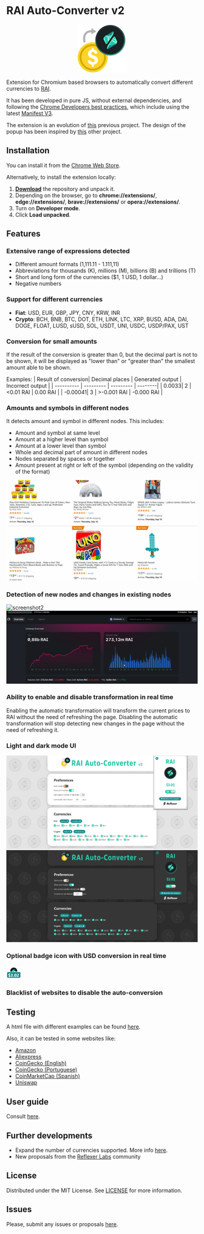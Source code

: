 # RAI Auto-Converter v2

<p align="center">
<img style="text-align: center;" src="/assets/icons/icon128.png">
</p>

Extension for Chromium based browsers to automatically convert different currencies to [RAI](https://reflexer.finance/).

It has been developed in pure JS, without external dependencies, and following the [Chrome Developers best practices](https://developer.chrome.com/docs/webstore/best_practices/), which include using the latest [Manifest V3](https://developer.chrome.com/docs/extensions/mv3/intro/mv3-overview/). 

The extension is an evolution of [this](https://github.com/JairoFra/rai-auto-converter-chrome-extension) previous project. The design of the popup has been inspired by [this](https://github.com/oitowork/rai-chrome-extesion) other project.


## Installation

You can install it from the [Chrome Web Store](https://chrome.google.com/webstore/detail/rai-auto-converter-v2/jmjmjclpjkjcnmgidjcdldoldejehnlh).

Alternatively, to install the extension locally:
1. [**Download**](https://github.com/JairoFra/rai-auto-converter-chrome-extension-v2/archive/refs/heads/master.zip) the repository and unpack it.
2.  Depending on the browser, go to  **chrome://extensions/**, **edge://extensions/**, **brave://extensions/** or **opera://extensions/**.
3.  Turn on  **Developer mode**.
4.  Click  **Load unpacked**.

## Features

### Extensive range of expressions detected
- Different amount formats (1,111.11 - 1.111,11)
- Abbreviations for thousands (K), millions (M), billions (B) and trillions (T)
- Short and long form of the currencies ($1, 1 USD, 1 dollar...)
- Negative numbers

### Support for different currencies
- **Fiat**: USD, EUR, GBP, JPY, CNY, KRW, INR
- **Crypto**: BCH, BNB, BTC, DOT, ETH, LINK, LTC, XRP, BUSD, ADA, DAI, DOGE, FLOAT, LUSD, sUSD, SOL, USDT, UNI, USDC, USDP/PAX, UST

### Conversion for small amounts
If the result of the conversion is greater than 0, but the decimal part is not to be shown, it will be displayed as "lower than" or "greater than" the smallest amount able to be shown. 

Examples:
| Result of conversion| Decimal places | Generated output |  Incorrect output |
| ---------- | --------- | --------- | --------|
| 0.0033| 2 | <0.01 RAI | 0.00 RAI |
| -0.00041| 3 | >-0.001 RAI | -0.000 RAI |

### Amounts and symbols in different nodes
It detects amount and symbol in different nodes. This includes:
* Amount and symbol at same level
* Amount at a higher level than symbol
* Amount at a lower level than symbol
* Whole and decimal part of amount in different nodes
* Nodes separated by spaces or together
* Amount present at right or left of the symbol (depending on the validity of the format)

![screenshot1](/assets/screenshots/screenshot1.gif)

### Detection of new nodes and changes in existing nodes
![screenshot2](/assets/screenshots/screenshot2.gif)
![screenshot3](/assets/screenshots/screenshot3.gif)

### Ability to enable and disable transformation in real time
Enabling the automatic transformation will transform the current prices to RAI without the need of refreshing the page.
Disabling the automatic transformation will stop detecting new changes in the page without the need of refreshing it.

### Light and dark mode UI
![light-ui](/assets/screenshots/light-mode.png)
![dark-ui](/assets/screenshots/dark-mode.png)

### Optional badge icon with USD conversion in real time
![icon-badge](/assets/screenshots/badge-on.png)

### Blacklist of websites to disable the auto-conversion


## Testing
A html file with different examples can be found [here](/test/test.html).

Also, it can be tested in some websites like:
* [Amazon](https://www.amazon.com/b?node=18505442011&pd_rd_w=1ftxB&pf_rd_p=c0ea6ab5-cabd-4b35-bde7-77a8469504b6&pf_rd_r=MF7AS21Z1Z646GCNZYBB&pd_rd_r=411f30ed-d0a0-4627-9bbc-d719c932007b&pd_rd_wg=UZMwk)
* [Aliexpress](https://best.aliexpress.com/?lan=en&aff_fcid=3f8e7b9324664cd8b4d89bb0b73e85ab-1629272449570-02147-_ATQOXo&tt=CPS_NORMAL&cv=14000&aff_fsk=_ATQOXo&af=286416&aff_platform=portals-tool&sk=_ATQOXo&aff_trace_key=3f8e7b9324664cd8b4d89bb0b73e85ab-1629272449570-02147-_ATQOXo&cn=6814&dp=10283fcc33585e62c3015b1d23d961&terminal_id=1583c510f52d43e5ab49408693c15282)
* [CoinGecko (English)](https://www.coingecko.com/en)
* [CoinGecko (Portuguese)](https://www.coingecko.com/pt)
* [CoinMarketCap (Spanish)](https://coinmarketcap.com/es/)
* [Uniswap](https://info.uniswap.org/#/)

## User guide
Consult [here](/docs/user-guide.md).


## Further developments
* Expand the number of currencies supported. More info [here](/docs/currencies.md).
* New proposals from the [Reflexer Labs](https://reflexer.finance/) community


## License
Distributed under the MIT License. See [LICENSE](LICENSE) for more information.


## Issues
Please, submit any issues or proposals [here](https://github.com/JairoFra/rai-auto-converter-chrome-extension-v2/issues).
